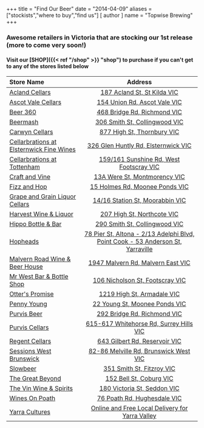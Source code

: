 +++
title = "Find Our Beer"
date = "2014-04-09"
aliases = ["stockists","where to buy","find us"]
[ author ]
  name = "Topwise Brewing"
+++

### Awesome retailers in Victoria that are stocking our 1st release (more to come very soon!)
#### Visit our [SHOP]({{< ref "/shop" >}} "shop") to purchase if you can't get to any of the stores listed below

| Store Name   | Address     |
| :---        |    :----:   |
| [Acland Cellars](https://beerstore.com.au/)    | [187 Acland St, St Kilda VIC](https://beerstore.com.au/)       |
| [Ascot Vale Cellars](https://www.ascotvalecellars.com.au/)    | [154 Union Rd, Ascot Vale VIC](https://www.ascotvalecellars.com.au/)       |
| [Beer 360](https://www.beer360.com.au/)    | [468 Bridge Rd, Richmond VIC](https://www.beer360.com.au/)        |
| [Beermash](https://beermash.com.au/)    | [306 Smith St, Collingwood VIC](https://beermash.com.au/)        |
| [Carwyn Cellars](https://carwyncellars.com.au/)    | [877 High St, Thornbury VIC](https://carwyncellars.com.au/)       |
| [Cellarbrations at Elsternwick Fine Wines](https://www.cellarbrations.com.au/bottle-shops/vic/finest-drop-elsternwick)    | [326 Glen Huntly Rd, Elsternwick VIC](https://www.cellarbrations.com.au/bottle-shops/vic/finest-drop-elsternwick)       |
| [Cellarbrations at Tottenham](https://www.facebook.com/CBNTOTTENHAM/)    | [159/161 Sunshine Rd, West Footscray VIC](https://www.facebook.com/CBNTOTTENHAM/)        |
| [Craft and Vine](https://www.craftandvine.com.au/)    | [13A Were St, Montmorency VIC](https://www.craftandvine.com.au/)        |
| [Fizz and Hop](https://fizzandhop.com.au/)    | [15 Holmes Rd, Moonee Ponds VIC](https://fizzandhop.com.au/)        |
| [Grape and Grain Liquor Cellars](https://grapengrain.com.au/)    | [14/16 Station St, Moorabbin VIC](https://grapengrain.com.au/)        |
| [Harvest Wine & Liquor](https://www.facebook.com/harvestwine.liquor)    | [207 High St, Northcote VIC](https://www.facebook.com/harvestwine.liquor)        |
| [Hippo Bottle & Bar](https://www.facebook.com/hippobnb/)    | [290 Smith St, Collingwood VIC](https://www.facebook.com/hippobnb/)        |
| [Hopheads](https://hopheads.com.au/)    | [78 Pier St, Altona - 2/13 Adelphi Blvd, Point Cook - 53 Anderson St, Yarraville](https://hopheads.com.au/)       |
| [Malvern Road Wine & Beer House](https://www.malvernroadwineandbeerhouse.com.au/)    | [1947 Malvern Rd, Malvern East VIC](https://www.malvernroadwineandbeerhouse.com.au/)       |
| [Mr West Bar & Bottle Shop](https://mrwest.com.au/)    | [106 Nicholson St, Footscray VIC](https://mrwest.com.au/)        |
| [Otter's Promise](https://www.otterspromise.com.au/)    | [1219 High St, Armadale VIC](https://www.otterspromise.com.au/)        |
| [Penny Young](http://pennyyoung.com.au/)    | [22 Young St, Moonee Ponds VIC](http://pennyyoung.com.au/)        |
| [Purvis Beer](https://www.purvisbeer.com.au/)    | [292 Bridge Rd, Richmond VIC](https://www.purvisbeer.com.au/)       |
| [Purvis Cellars](https://www.purviscellars.com.au/)    | [615-617 Whitehorse Rd, Surrey Hills VIC](https://www.purviscellars.com.au/)       |
| [Regent Cellars](https://www.facebook.com/RegentCellars)    | [643 Gilbert Rd, Reservoir VIC](https://www.facebook.com/RegentCellars)       |
| [Sessions West Brunswick](https://www.instagram.com/sessions_westbrunswick/)  | [82-86 Melville Rd, Brunswick West VIC](https://www.instagram.com/sessions_westbrunswick/)       |
| [Slowbeer](https://slowbeer.com.au/)    | [351 Smith St, Fitzroy VIC](https://slowbeer.com.au/)        |
| [The Great Beyond](https://tgbshop.com/)    | [152 Bell St, Coburg VIC](https://tgbshop.com/)        |
| [The Vin Wine & Spirits](https://www.facebook.com/thevinwineandspirits)    | [180 Victoria St, Seddon VIC](https://www.facebook.com/thevinwineandspirits)        |
| [Wines On Poath](https://www.winesonpoath.com.au/)    | [76 Poath Rd, Hughesdale VIC](https://www.winesonpoath.com.au/)        |
| [Yarra Cultures](https://yarracultures.com.au/)    | [Online and Free Local Delivery for Yarra Valley](https://yarracultures.com.au/)        |
